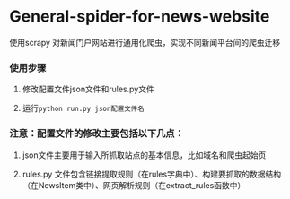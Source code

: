 # General-spider-for-news-website
使用scrapy 对新闻门户网站进行通用化爬虫，实现不同新闻平台间的爬虫迁移

### 使用步骤

1. 修改配置文件json文件和rules.py文件
 
2. 运行```python run.py json配置文件名```

### 注意：配置文件的修改主要包括以下几点：

1. json文件主要用于输入所抓取站点的基本信息，比如域名和爬虫起始页

2. rules.py 文件包含链接提取规则（在rules字典中）、构建要抓取的数据结构（在NewsItem类中）、网页解析规则（在extract_rules函数中）
